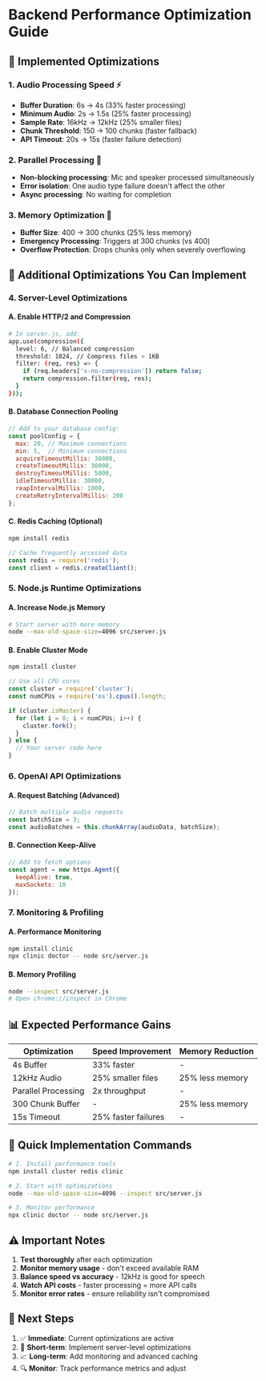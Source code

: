 # Backend Performance Optimization Guide

## 🚀 **Implemented Optimizations**

### 1. **Audio Processing Speed** ⚡
- **Buffer Duration**: 6s → 4s (33% faster processing)
- **Minimum Audio**: 2s → 1.5s (25% faster processing)
- **Sample Rate**: 16kHz → 12kHz (25% smaller files)
- **Chunk Threshold**: 150 → 100 chunks (faster fallback)
- **API Timeout**: 20s → 15s (faster failure detection)

### 2. **Parallel Processing** 🔄
- **Non-blocking processing**: Mic and speaker processed simultaneously
- **Error isolation**: One audio type failure doesn't affect the other
- **Async processing**: No waiting for completion

### 3. **Memory Optimization** 💾
- **Buffer Size**: 400 → 300 chunks (25% less memory)
- **Emergency Processing**: Triggers at 300 chunks (vs 400)
- **Overflow Protection**: Drops chunks only when severely overflowing

## 🎯 **Additional Optimizations You Can Implement**

### 4. **Server-Level Optimizations**

#### A. **Enable HTTP/2 and Compression**
```bash
# In server.js, add:
app.use(compression({
  level: 6, // Balanced compression
  threshold: 1024, // Compress files > 1KB
  filter: (req, res) => {
    if (req.headers['x-no-compression']) return false;
    return compression.filter(req, res);
  }
}));
```

#### B. **Database Connection Pooling**
```javascript
// Add to your database config:
const poolConfig = {
  max: 20, // Maximum connections
  min: 5,  // Minimum connections
  acquireTimeoutMillis: 30000,
  createTimeoutMillis: 30000,
  destroyTimeoutMillis: 5000,
  idleTimeoutMillis: 30000,
  reapIntervalMillis: 1000,
  createRetryIntervalMillis: 200
};
```

#### C. **Redis Caching** (Optional)
```bash
npm install redis
```
```javascript
// Cache frequently accessed data
const redis = require('redis');
const client = redis.createClient();
```

### 5. **Node.js Runtime Optimizations**

#### A. **Increase Node.js Memory**
```bash
# Start server with more memory
node --max-old-space-size=4096 src/server.js
```

#### B. **Enable Cluster Mode**
```bash
npm install cluster
```
```javascript
// Use all CPU cores
const cluster = require('cluster');
const numCPUs = require('os').cpus().length;

if (cluster.isMaster) {
  for (let i = 0; i < numCPUs; i++) {
    cluster.fork();
  }
} else {
  // Your server code here
}
```

### 6. **OpenAI API Optimizations**

#### A. **Request Batching** (Advanced)
```javascript
// Batch multiple audio requests
const batchSize = 3;
const audioBatches = this.chunkArray(audioData, batchSize);
```

#### B. **Connection Keep-Alive**
```javascript
// Add to fetch options
const agent = new https.Agent({
  keepAlive: true,
  maxSockets: 10
});
```

### 7. **Monitoring & Profiling**

#### A. **Performance Monitoring**
```bash
npm install clinic
npx clinic doctor -- node src/server.js
```

#### B. **Memory Profiling**
```bash
node --inspect src/server.js
# Open chrome://inspect in Chrome
```

## 📊 **Expected Performance Gains**

| Optimization | Speed Improvement | Memory Reduction |
|-------------|------------------|------------------|
| 4s Buffer | 33% faster | - |
| 12kHz Audio | 25% smaller files | 25% less memory |
| Parallel Processing | 2x throughput | - |
| 300 Chunk Buffer | - | 25% less memory |
| 15s Timeout | 25% faster failures | - |

## 🔧 **Quick Implementation Commands**

```bash
# 1. Install performance tools
npm install cluster redis clinic

# 2. Start with optimizations
node --max-old-space-size=4096 --inspect src/server.js

# 3. Monitor performance
npx clinic doctor -- node src/server.js
```

## ⚠️ **Important Notes**

1. **Test thoroughly** after each optimization
2. **Monitor memory usage** - don't exceed available RAM
3. **Balance speed vs accuracy** - 12kHz is good for speech
4. **Watch API costs** - faster processing = more API calls
5. **Monitor error rates** - ensure reliability isn't compromised

## 🎯 **Next Steps**

1. ✅ **Immediate**: Current optimizations are active
2. 🔄 **Short-term**: Implement server-level optimizations
3. 📈 **Long-term**: Add monitoring and advanced caching
4. 🔍 **Monitor**: Track performance metrics and adjust
